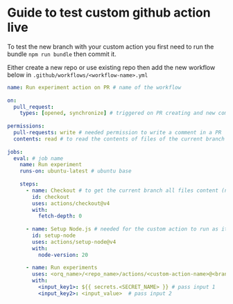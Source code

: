 # Guide to test custom github action live

To test the new branch with your custom action you first need to run the bundle `npm run bundle` then commit it.

Either create a new repo or use existing repo then add the new workflow below in `.github/workflows/<workflow-name>.yml`

```yaml
name: Run experiment action on PR # name of the workflow
 
on:
  pull_request:
    types: [opened, synchronize] # triggered on PR creating and new commit pushed in a PR
 
permissions:
  pull-requests: write # needed permission to write a comment in a PR
  contents: read # to read the contents of files of the current branch
 
jobs:
  eval: # job name
    name: Run experiment
    runs-on: ubuntu-latest # ubuntu base
 
    steps:
      - name: Checkout # to get the current branch all files content (needed to read the new change)
        id: checkout
        uses: actions/checkout@v4
        with:
          fetch-depth: 0
 
      - name: Setup Node.js # needed for the custom action to run as its base on node runtime
        id: setup-node
        uses: actions/setup-node@v4
        with:
          node-version: 20
 
      - name: Run experiments
        uses: <orq_name>/<repo_name>/actions/<custom-action-name>@<branch-name-or-tag-version> # actual custom action
        with:
          <input_key1>: ${{ secrets.<SECRET_NAME> }} # pass input 1
          <input_key2>: <input_value>  # pass input 2
```